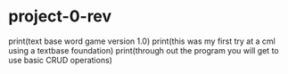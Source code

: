 # project-0-rev
print(text base word game version 1.0)
print(this was my first try at a cml using a textbase foundation)
print(through out the program you will get to use basic CRUD operations)
